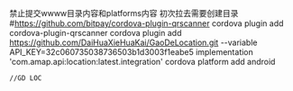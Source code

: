 禁止提交wwww目录内容和platforms内容 初次拉去需要创建目录
#https://github.com/bitpay/cordova-plugin-qrscanner
cordova plugin add cordova-plugin-qrscanner
cordova plugin add https://github.com/DaiHuaXieHuaKai/GaoDeLocation.git --variable API_KEY=32c060735038736503b1d3003f1eabe5
 implementation 'com.amap.api:location:latest.integration'
cordova platform add android
 
    //GD LOC